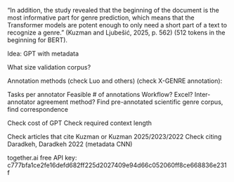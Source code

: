 “In addition, the study revealed that the beginning of the document is the most informative part for genre prediction, which means that the Transformer models are potent enough to only need a short part of a text to recognize a genre.” (Kuzman and Ljubešić, 2025, p. 562) (512 tokens in the beginning for BERT).

Idea: GPT with metadata

What size validation corpus?



Annotation methods (check Luo and others) (check X-GENRE annotation):

Tasks per annotator
Feasible # of annotations
Workflow? Excel?
Inter-annotator agreement method?
Find pre-annotated scientific genre corpus, find correspondence 



Check cost of GPT
Check required context length



Check articles that cite Kuzman or Kuzman 2025/2023/2022
Check citing Daradkeh, Daradkeh 2022 (metadata CNN)



together.ai free API key: c777bfa1ce2fe16defd682ff225d2027409e94d66c052060ff8ce668836e231f

